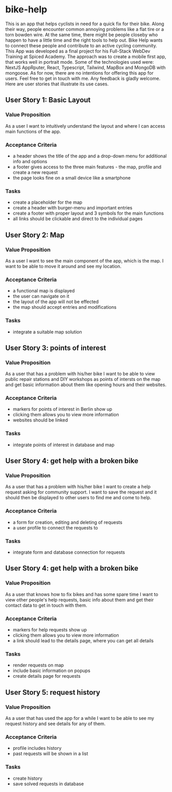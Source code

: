 # bike-help

This is an app that helps cyclists in need for a quick fix for their bike. Along their way, people encounter common annoying problems like a flat tire or a torn bowden wire. At the same time, there might be people closeby who happen to have a little time and the right tools to help out. Bike Help wants to connect these people and contribute to an active cycling community.
This App was developed as a final project for his Full-Stack WebDev Training at Spiced Academy. The approach was to create a mobile first app, that works well in portrait mode. Some of the technologies used were: NextJS AppRputer, React, Typescript, Tailwind, MapBox and MongoDB with mongoose. As for now, there are no intentions for offering this app for users. Feel free to get in touch with me. Any feedback is gladly welcome.
Here are user stories that illustrate its use cases.

## User Story 1: Basic Layout

### Value Proposition

As a user
I want to intuitively understand the layout and where I can access main functions of the app.

### Acceptance Criteria

- a header shows the title of the app and a drop-down menu for additional info and options
- a footer gives access to the three main features - the map, profile and create a new request
- the page looks fine on a small device like a smartphone

### Tasks

- create a placeholder for the map
- create a header with burger-menu and important entries
- create a footer with proper layout and 3 symbols for the main functions
- all links should be clickable and direct to the individual pages

## User Story 2: Map

### Value Proposition

As a user
I want to see the main component of the app, which is the map. I want to be able to move it around and see my location.

### Acceptance Criteria

- a functional map is displayed
- the user can navigate on it
- the layout of the app will not be effected
- the map should accept entries and modifications

### Tasks

- integrate a suitable map solution

## User Story 3: points of interest

### Value Proposition

As a user that has a problem with his/her bike
I want to be able to view public repair stations and DIY workshops as points of intersts on the map and get basic information about them like opening hours and their websites.

### Acceptance Criteria

- markers for points of interest in Berlin show up
- clicking them allows you to view more information
- websites should be linked

### Tasks

- integrate points of interest in database and map

## User Story 4: get help with a broken bike

### Value Proposition

As a user that has a problem with his/her bike
I want to create a help request asking for community support. I want to save the request and it should then be displayed to other users to find me and come to help.

### Acceptance Criteria

- a form for creation, editing and deleting of requests
- a user profile to connect the requests to

### Tasks

- integrate form and database connection for requests

## User Story 4: get help with a broken bike

### Value Proposition

As a user that knows how to fix bikes and has some spare time
I want to view other people's help requests, basic info about them and get their contact data to get in touch with them.

### Acceptance Criteria

- markers for help requests show up
- clicking them allows you to view more information
- a link should lead to the details page, where you can get all details

### Tasks

- render requests on map
- include basic information on popups
- create details page for requests

## User Story 5: request history

### Value Proposition

As a user that has used the app for a while
I want to be able to see my request history and see details for any of them.

### Acceptance Criteria

- profile includes history
- past requests will be shown in a list

### Tasks

- create history
- save solved requests in database
